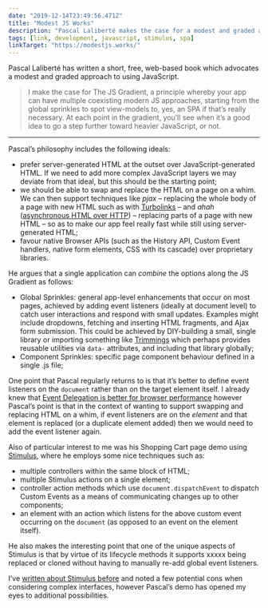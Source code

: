 ```yaml
---
date: "2019-12-14T23:49:56.471Z"
title: "Modest JS Works"
description: "Pascal Laliberté makes the case for a modest and graded approach to using JavaScript"
tags: [link, development, javascript, stimulus, spa]
linkTarget: "https://modestjs.works/"
---
```

Pascal Laliberté has written a short, free, web-based book which advocates a modest and graded approach to using JavaScript.

> I make the case for The JS Gradient, a principle whereby your app can have multiple coexisting modern JS approaches, starting from the global sprinkles to spot view-models to, yes, an SPA if that’s really necessary. At each point in the gradient, you’ll see when it’s a good idea to go a step further toward heavier JavaScript, or not.
---

Pascal’s philosophy includes the following ideals:

- prefer server-generated HTML at the outset over JavaScript-generated HTML. If we need to add more complex JavaScript layers we may deviate from that ideal, but this should be the starting point;
- we should be able to swap and replace the HTML on a page on a whim. We can then support techniques like _pjax_ – replacing the whole body of a page with new HTML such as with [Turbolinks](https://github.com/turbolinks/turbolinks) – and _ahah_ ([asynchronous HTML over HTTP](http://microformats.org/wiki/rest/ahah)) – replacing parts of a page with new HTML – so as to make our app feel really fast while still using server-generated HTML; 
- favour native Browser APIs (such as the History API, Custom Event handlers, native form elements, CSS with its cascade) over proprietary libraries.

He argues that a single application can _combine_ the options along the JS Gradient as follows:

- Global Sprinkles: general app-level enhancements that occur on most pages, achieved by adding event listeners (ideally at document level) to catch user interactions and respond with small updates. Examples might include dropdowns, fetching and inserting HTML fragments, and Ajax form submission. This could be achieved by DIY-building a small, single library or importing something like [Trimmings](https://postlight.github.io/trimmings/) which perhaps provides reusable utilities via `data-` attributes, and including that library globally; 
- Component Sprinkles: specific page component behaviour defined in a single .js file; 



One point that Pascal regularly returns to is that it’s better to define event listeners on the `document` rather than on the target element itself. I already knew that [Event Delegation is better for browser performance](https://gomakethings.com/event-delegation-and-multiple-selectors-with-vanilla-js/) however Pascal’s point is that in the context of wanting to support swapping and replacing HTML on a whim, if event listeners are on the _element_  and that element is replaced (or a duplicate element added) then we would need to add the event listener again. 

Also of particular interest to me was his Shopping Cart page demo using [Stimulus](https://stimulusjs.org/), where he employs some nice techniques such as:

- multiple controllers within the same block of HTML; 
- multiple Stimulus actions on a single element;
- controller action methods which use `document.dispatchEvent` to dispatch Custom Events as a means of communicating changes up to other components;
- an element with an action which listens for the above custom event occurring on the `document` (as opposed to an event on the element itself).

He also makes the interesting point that one of the unique aspects of Stimulus is that by virtue of its lifecycle methods it supports xxxxx being replaced or cloned without having to manually re-add global event listeners.

I’ve [written about Stimulus before](https://fuzzylogic.me/posts/progressively-enhanced-javascript-with-stimulus/) and noted a few potential cons when considering complex interfaces, however Pascal’s demo has opened my eyes to additional possibilities.
